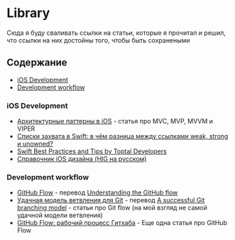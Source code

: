 # Library

Сюда я буду сваливать ссылки на статьи, которые я прочитал и решил, что ссылки на них достойны того, чтобы быть сохранеными

## Содержание

- [iOS Development](#ios-development)
- [Development workflow](#development-workflow)


### iOS Development

- [Архитектурные паттерны в iOS](https://habr.com/en/company/badoo/blog/281162/) - статья про MVC, MVP, MVVM и VIPER
- [Списки захвата в Swift: в чём разница между ссылками weak, strong и unowned?](https://habr.com/ru/post/444336/)
- [Swift Best Practices and Tips by Toptal Developers](https://www.toptal.com/swift/tips-and-practices)
- [Справочник iOS дизайна (HIG на русском)](http://miloskiy.com/ios-design-guide-hig-na-russkom/)


### Development workflow

- [GitHub Flow](https://habr.com/ru/post/346066/) - перевод [Understanding the GitHub flow](https://guides.github.com/introduction/flow/)
- [Удачная модель ветвления для Git](https://habr.com/ru/post/106912/) - перевод [A successful Git branching model](https://nvie.com/posts/a-successful-git-branching-model/) - статьи про Git flow (на мой взгляд не самой удачной модели ветвления)
- [GitHub Flow: рабочий процесс Гитхаба](https://habr.com/ru/post/189046/) - Еще одна статья про GitHub Flow




